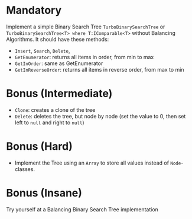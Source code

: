 # Mandatory
Implement a simple Binary Search Tree `TurboBinarySearchTree` or `TurboBinarySearchTree<T> where T:IComparable<T>` without Balancing Algorithms. It should have these methods:

- `Insert`, `Search`, `Delete`, 
- `GetEnumerator`: returns all items in order, from min to max
- `GetInOrder`: same as GetEnumerator 
- `GetInReverseOrder`: returns all items in reverse order, from max to min

# Bonus (Intermediate)

- `Clone`: creates a clone of the tree
- `Delete`: deletes the tree, but node by node (set the value to 0, then set left to `null` and right to `null`)

# Bonus (Hard)
- Implement the Tree using an `Array` to store all values instead of `Node`-classes.

# Bonus (Insane)

Try yourself at a Balancing Binary Search Tree implementation
